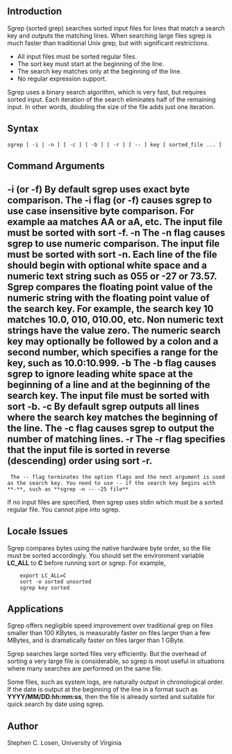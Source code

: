 ## Introduction

Sgrep (sorted grep) searches sorted input files for lines that match a search
key and outputs the matching lines. When searching large files sgrep is much
faster than traditional Unix grep, but with significant restrictions.

  * All input files must be sorted regular files. 
  * The sort key must start at the beginning of the line. 
  * The search key matches only at the beginning of the line. 
  * No regular expression support. 

Sgrep uses a binary search algorithm, which is very fast, but requires sorted
input. Each iteration of the search eliminates half of the remaining input. In
other words, doubling the size of the file adds just one iteration.

## Syntax

```
sgrep [ -i | -n ] [ -c ] [ -b ] [ -r ] [ -- ] key [ sorted_file ... ]
```

## Command Arguments

-i (or -f) 
     By default sgrep uses exact byte comparison. The -i flag (or -f) causes sgrep to use case insensitive byte comparison. For example **aa** matches **AA** or **aA**, etc. The input file must be sorted with **sort -f**. 
-n 
     The -n flag causes sgrep to use numeric comparison. The input file must be sorted with **sort -n**. Each line of the file should begin with optional white space and a numeric text string such as **055** or **-27** or **73.57**. Sgrep compares the floating point value of the numeric string with the floating point value of the search key. For example, the search key **10** matches **10.0**, **010**, **010.00**, etc. Non numeric text strings have the value zero. The numeric search key may optionally be followed by a colon and a second number, which specifies a range for the key, such as **10.0:10.999**. 
-b 
     The -b flag causes sgrep to ignore leading white space at the beginning of a line and at the beginning of the search key. The input file must be sorted with **sort -b**. 
-c 
     By default sgrep outputs all lines where the search key matches the beginning of the line. The -c flag causes sgrep to output the number of matching lines. 
-r 
     The -r flag specifies that the input file is sorted in reverse (descending) order using **sort -r**. 
-- 
     The -- flag terminates the option flags and the next argument is used as the search key. You need to use -- if the search key begins with **-**, such as **sgrep -n -- -25 file**

If no input files are specified, then sgrep uses stdin which must be a sorted
regular file. You cannot pipe into sgrep.

## Locale Issues

Sgrep compares bytes using the native hardware byte order, so the file must be
sorted accordingly. You should set the environment variable **LC_ALL** to
**C** before running sort or sgrep. For example,

    
``` 
    export LC_ALL=C
    sort -o sorted unsorted
    sgrep key sorted
```

## Applications

Sgrep offers negligible speed improvement over traditional grep on files
smaller than 100 KBytes, is measurably faster on files larger than a few
MBytes, and is dramatically faster on files larger than 1 GByte.

Sgrep searches large sorted files very efficiently. But the overhead of
sorting a very large file is considerable, so sgrep is most useful in
situations where many searches are performed on the same file.

Some files, such as system logs, are naturally output in chronological order.
If the date is output at the beginning of the line in a format such as
**YYYY/MM/DD:hh:mm:ss**, then the file is already sorted and suitable for
quick search by date using sgrep.

## Author

Stephen C. Losen, University of Virginia

